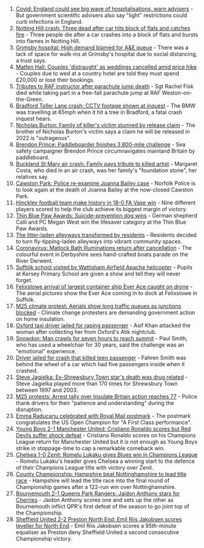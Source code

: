 1. [Covid: England could see big wave of hospitalisations, warn advisers](https://www.bbc.co.uk/news/uk-58566235?at_medium=RSS&at_campaign=KARANGA) - But government scientific advisers also say "light" restrictions could curb infections in England.
2. [Notting Hill crash: Three dead after car hits block of flats and catches fire](https://www.bbc.co.uk/news/uk-england-london-58555703?at_medium=RSS&at_campaign=KARANGA) - Three people die after a car crashes into a block of flats and bursts into flames in Notting Hill.
3. [Grimsby hospital: High demand blamed for A&E queue](https://www.bbc.co.uk/news/uk-england-humber-58559511?at_medium=RSS&at_campaign=KARANGA) - There was a lack of space for walk-ins at Grimsby's hospital due to social distancing, a trust says.
4. [Matfen Hall: Couples 'distraught' as weddings cancelled amid price hike](https://www.bbc.co.uk/news/uk-england-tyne-58514635?at_medium=RSS&at_campaign=KARANGA) - Couples due to wed at a country hotel are told they must spend £20,000 or lose their bookings.
5. [Tributes to RAF instructor after parachute jump death](https://www.bbc.co.uk/news/uk-england-oxfordshire-58564580?at_medium=RSS&at_campaign=KARANGA) - Sgt Rachel Fisk died while taking part in a free-fall parachute jump at RAF Weston-on-the-Green.
6. [Bradford Toller Lane crash: CCTV footage shown at inquest](https://www.bbc.co.uk/news/uk-england-leeds-58550815?at_medium=RSS&at_campaign=KARANGA) - The BMW was travelling at 65mph when it hit a tree in Bradford, a fatal crash inquest hears.
7. [Nicholas Burton: Family of killer's victim stunned by release claim](https://www.bbc.co.uk/news/uk-england-manchester-58566062?at_medium=RSS&at_campaign=KARANGA) - The brother of Nicholas Burton's victim says a claim he will be released in 2022 is "outrageous".
8. [Brendon Prince: Paddleboarder finishes 3,800-mile challenge](https://www.bbc.co.uk/news/uk-england-devon-58562922?at_medium=RSS&at_campaign=KARANGA) - Sea safety campaigner Brendon Prince circumnavigates mainland Britain by paddleboard.
9. [Buckland St Mary air crash: Family pays tribute to killed artist](https://www.bbc.co.uk/news/uk-england-somerset-58563859?at_medium=RSS&at_campaign=KARANGA) - Margaret Costa, who died in an air crash, was her family's "foundation stone", her relatives say.
10. [Cawston Park: Police re-examine Joanna Bailey case](https://www.bbc.co.uk/news/uk-england-norfolk-58550525?at_medium=RSS&at_campaign=KARANGA) - Norfolk Police is to look again at the death of Joanna Bailey at the now-closed Cawston Park.
11. [Hinckley football team make history in 18-0 FA Vase win](https://www.bbc.co.uk/news/uk-england-leicestershire-58555114?at_medium=RSS&at_campaign=KARANGA) - Nine different players scored to help the club achieve its biggest margin of victory.
12. [Thin Blue Paw Awards: Suicide-prevention dog wins](https://www.bbc.co.uk/news/uk-england-beds-bucks-herts-58562338?at_medium=RSS&at_campaign=KARANGA) - German shepherd Calli and PC Megan West win the lifesaver category at the Thin Blue Paw Awards.
13. [The litter-laden alleyways transformed by residents](https://www.bbc.co.uk/news/uk-england-tees-58559600?at_medium=RSS&at_campaign=KARANGA) - Residents decided to turn fly-tipping-laden alleyways into vibrant community spaces.
14. [Coronavirus: Matlock Bath Illuminations return after cancellation](https://www.bbc.co.uk/news/uk-england-derbyshire-58552659?at_medium=RSS&at_campaign=KARANGA) - The colourful event in Derbyshire sees hand-crafted boats parade on the River Derwent.
15. [Suffolk school visited by Wattisham Airfield Apache helicopter](https://www.bbc.co.uk/news/uk-england-suffolk-58552257?at_medium=RSS&at_campaign=KARANGA) - Pupils at Kersey Primary School are given a show and tell they will never forget.
16. [Felixstowe arrival of largest container ship Ever Ace caught on drone](https://www.bbc.co.uk/news/uk-england-suffolk-58550645?at_medium=RSS&at_campaign=KARANGA) - The aerial pictures show the Ever Ace coming in to dock at Felixstowe in Suffolk.
17. [M25 climate protest: Aerials show long traffic queues as junctions blocked](https://www.bbc.co.uk/news/uk-58544189?at_medium=RSS&at_campaign=KARANGA) - Climate change protesters are demanding government action on home insulation.
18. [Oxford taxi driver jailed for raping passenger](https://www.bbc.co.uk/news/uk-england-oxfordshire-58560752?at_medium=RSS&at_campaign=KARANGA) - Asif Khan attacked the woman after collecting her from Oxford's Atik nightclub.
19. [Snowdon: Man crawls for seven hours to reach summit](https://www.bbc.co.uk/news/uk-england-hampshire-58563587?at_medium=RSS&at_campaign=KARANGA) - Paul Smith, who has used a wheelchair for 30 years, said the challenge was an "emotional" experience.
20. [Driver jailed for crash that killed teen passenger](https://www.bbc.co.uk/news/uk-england-kent-58557717?at_medium=RSS&at_campaign=KARANGA) - Fahren Smith was behind the wheel of a car which had five passengers inside when it crashed.
21. [Steve Jagielka: Ex-Shrewsbury Town star's death was drug related](https://www.bbc.co.uk/news/uk-england-shropshire-58557294?at_medium=RSS&at_campaign=KARANGA) - Steve Jagielka played more than 170 times for Shrewsbury Town between 1997 and 2003.
22. [M25 protests: Arrest tally over Insulate Britain action reaches 77](https://www.bbc.co.uk/news/uk-england-beds-bucks-herts-58558355?at_medium=RSS&at_campaign=KARANGA) - Police thank drivers for their "patience and understanding" during the disruption.
23. [Emma Raducanu celebrated with Royal Mail postmark](https://www.bbc.co.uk/news/uk-england-london-58559485?at_medium=RSS&at_campaign=KARANGA) - The postmark congratulates the US Open Champion for "A First Class performance".
24. [Young Boys 2-1 Manchester United: Cristiano Ronaldo scores but Red Devils suffer shock defeat](https://www.bbc.co.uk/sport/football/58546274?at_medium=RSS&at_campaign=KARANGA) - Cristiano Ronaldo scores on his Champions League return for Manchester United but it is not enough as Young Boys strike in stoppage-time to cap a remarkable comeback win.
25. [Chelsea 1-0 Zenit: Romelu Lukaku gives Blues win in Champions League](https://www.bbc.co.uk/sport/football/58549412?at_medium=RSS&at_campaign=KARANGA) - Romelu Lukaku's header gives Chelsea a winning start to the defence of their Champions League title with victory over Zenit.
26. [County Championship: Hampshire beat Nottinghamshire to lead title race](https://www.bbc.co.uk/sport/cricket/58557453?at_medium=RSS&at_campaign=KARANGA) - Hampshire will lead the title race into the final round of Championship games after a 122-run win over Nottinghamshire.
27. [Bournemouth 2-1 Queens Park Rangers: Jaidon Anthony stars for Cherries](https://www.bbc.co.uk/sport/football/58470832?at_medium=RSS&at_campaign=KARANGA) - Jaidon Anthony scores one and sets up the other as Bournemouth inflict QPR's first defeat of the season to go joint top of the Championship.
28. [Sheffield United 2-2 Preston North End: Emil Riis Jakobsen scores leveller for North End](https://www.bbc.co.uk/sport/football/58470834?at_medium=RSS&at_campaign=KARANGA) - Emil Riis Jakobsen scores a 95th-minute equaliser as Preston deny Sheffield United a second consecutive Championship victory.
